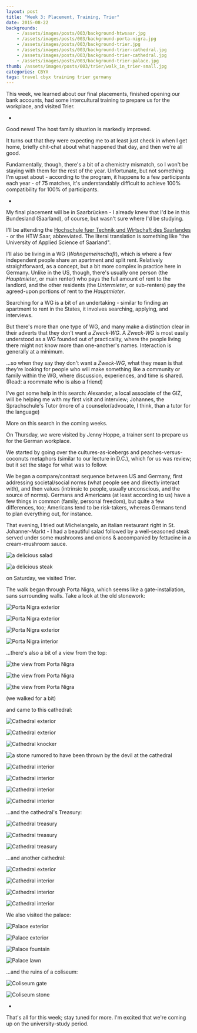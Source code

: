 ```yaml
---
layout: post
title: "Week 3: Placement, Training, Trier"
date: 2015-08-22
backgrounds:
    - /assets/images/posts/003/background-htwsaar.jpg
    - /assets/images/posts/003/background-porta-nigra.jpg
    - /assets/images/posts/003/background-trier.jpg
    - /assets/images/posts/003/background-trier-cathedral.jpg
    - /assets/images/posts/003/background-trier-cathedral.jpg
    - /assets/images/posts/003/background-trier-palace.jpg
thumb: /assets/images/posts/003/trier/walk_in_trier-small.jpg
categories: CBYX
tags: travel cbyx training trier germany
---
```


This week, we learned about our final placements, finished opening our bank accounts, had some intercultural training to prepare us for the workplace, and visited Trier.

-

Good news! The host family situation is markedly improved.

It turns out that they were expecting me to at least just check in when I get home, briefly chit-chat about what happened that day, and then we're all good.

Fundamentally, though, there's a bit of a chemistry mismatch, so I won't be staying with them for the rest of the year. Unfortunate, but not something I'm upset about - according to the program, it happens to a few participants each year - of 75 matches, it's understandably difficult to achieve 100% compatibility for 100% of participants.

-

My final placement will be in Saarbrücken - I already knew that I'd be in this Bundesland (Saarland), of course, but wasn't sure where I'd be studying.

I'll be attending the [Hochschule fuer Technik und Wirtschaft des Saarlandes][htwsaar] - or the HTW Saar, abbreviated. The literal translation is something like "the University of Applied Science of Saarland".

I'll also be living in a WG (*Wohngemeinschaft*), which is where a few independent people share an apartment and split rent. Relatively straightforward, as a concept, but a bit more complex in practice here in Germany. Unlike in the US, though, there's usually one person (the *Hauptmieter*, or main renter) who pays the full amount of rent to the landlord, and the other residents (the *Untermieter*, or sub-renters) pay the agreed-upon portions of rent to the *Hauptmieter*.

Searching for a WG is a bit of an undertaking - similar to finding an apartment to rent in the States, it involves searching, applying, and interviews.

But there's more than one type of WG, and many make a distinction clear in their adverts that they don't want a *Zweck-WG*. A *Zweck-WG* is most easily understood as a WG founded out of practicality, where the people living there might not know more than one-another's names. Interaction is generally at a minimum.

...so when they say they don't want a *Zweck-WG*, what they mean is that they're looking for people who will make something like a community or family within the WG, where discussion, experiences, and time is shared. (Read: a roommate who is also a friend)

I've got some help in this search: Alexander, a local associate of the GIZ, will be helping me with my first visit and interview; Johannes, the Sprachschule's Tutor (more of a counselor/advocate, I think, than a tutor for the language)

More on this search in the coming weeks.

On Thursday, we were visited by Jenny Hoppe, a trainer sent to prepare us for the German workplace.

We started by going over the cultures-as-icebergs and peaches-versus-coconuts metaphors (similar to our lecture in D.C.), which for us was review; but it set the stage for what was to follow.

We began a compare/contrast sequence between US and Germany, first addressing societal/social norms (what people see and directly interact with), and then values (intrinsic to people, usually unconscious, and the source of norms). Germans and Americans (at least according to us) have a few things in common (family, personal freedom), but quite a few differences, too; Americans tend to be risk-takers, whereas Germans tend to plan everything out, for instance.

That evening, I tried out Michelangelo, an italian restaurant right in St. Johanner-Markt - I had a beautiful salad followed by a well-seasoned steak served under some mushrooms and onions & accompanied by fettucine in a cream-mushroom sauce.

![a delicious salad][p-michelangelo-salad]

![a delicious steak][p-michelangelo-steak]

on Saturday, we visited Trier.

The walk began through Porta Nigra, which seems like a gate-installation, sans surrounding walls. Take a look at the old stonework:

![Porta Nigra exterior][p-porta-nigra-exterior-1]

![Porta Nigra exterior][p-porta-nigra-exterior-2]

![Porta Nigra exterior][p-porta-nigra-exterior-3]

![Porta Nigra interior][p-porta-nigra-interior-1]

...there's also a bit of a view from the top:

![the view from Porta Nigra][p-porta-nigra-view-1]

![the view from Porta Nigra][p-porta-nigra-view-2]

![the view from Porta Nigra][p-porta-nigra-view-3]

(we walked for a bit)

and came to this cathedral:

![Cathedral exterior][p-dom-1-exterior-1]

![Cathedral exterior][p-dom-1-exterior-2]

![Cathedral knocker][p-dom-1-knocker]

![a stone rumored to have been thrown by the devil at the cathedral][p-dom-1-stone]

![Cathedral interior][p-dom-1-interior-overview]

![Cathedral interior][p-dom-1-interior-pipes]

![Cathedral interior][p-dom-1-interior-mathias]

![Cathedral interior][p-dom-1-interior-wood-pillar]

...and the cathedral's Treasury:

![Cathedral treasury][p-dom-1-treasury-brilliance]

![Cathedral treasury][p-dom-1-treasury-cross]

![Cathedral treasury][p-dom-1-treasury-crooks]

...and another cathedral:

![Cathedral exterior][p-dom-2-exterior-1]

![Cathedral interior][p-dom-2-interior-1]

![Cathedral interior][p-dom-2-interior-2]

![Cathedral interior][p-dom-2-interior-3]

We also visited the palace:

![Palace exterior][p-garden-building-1]

![Palace exterior][p-garden-building-exterior-1]

![Palace fountain][p-garden-fountain-1]

![Palace lawn][p-garden-lawn-1]

...and the ruins of a coliseum:

![Coliseum gate][p-coliseum-gate]

![Coliseum stone][p-coliseum-stone]

-

That's all for this week; stay tuned for more. I'm excited that we're coming up on the university-study period.

<!--- photos photos photos -->

[p-michelangelo-salad]:/assets/images/posts/003/michelangelo_salat.jpg
[p-michelangelo-steak]:/assets/images/posts/003/michelangelo_steak.jpg

[p-map-trier]:/assets/images/posts/003/map-trier.png

[p-porta-nigra-exterior-1]:/assets/images/posts/003/trier/porta-nigra/porta_nigra-exterior-1.jpg
[p-porta-nigra-exterior-2]:/assets/images/posts/003/trier/porta-nigra/porta_nigra-exterior-2.jpg
[p-porta-nigra-exterior-3]:/assets/images/posts/003/trier/porta-nigra/porta_nigra-exterior-3.jpg
[p-porta-nigra-interior-1]:/assets/images/posts/003/trier/porta-nigra/porta_nigra-interior-1.jpg
[p-porta-nigra-view-1]:/assets/images/posts/003/trier/porta-nigra/porta_nigra-view-1.jpg
[p-porta-nigra-view-2]:/assets/images/posts/003/trier/porta-nigra/porta_nigra-view-2.jpg
[p-porta-nigra-view-3]:/assets/images/posts/003/trier/porta-nigra/porta_nigra-view-3.jpg

[p-dom-1-knocker]:/assets/images/posts/003/trier/dom-1/dom_1-knocker.jpg
[p-dom-1-stone]:/assets/images/posts/003/trier/dom-1/dom_1-stone.jpg

[p-dom-1-exterior-1]:/assets/images/posts/003/trier/dom-1/dom_1-exterior-1.jpg
[p-dom-1-exterior-2]:/assets/images/posts/003/trier/dom-1/dom_1-exterior-2.jpg

[p-dom-1-interior-mathias]:/assets/images/posts/003/trier/dom-1/dom_1-interior-mathias.jpg
[p-dom-1-interior-overview]:/assets/images/posts/003/trier/dom-1/dom_1-interior-overview.jpg
[p-dom-1-interior-pipes]:/assets/images/posts/003/trier/dom-1/dom_1-interior-pipes.jpg
[p-dom-1-interior-wood-pillar]:/assets/images/posts/003/trier/dom-1/dom_1-interior-wood-pillar.jpg
[p-dom-1-treasury-brilliance]:/assets/images/posts/003/trier/dom-1/dom_1-treasury-brilliance.jpg
[p-dom-1-treasury-crooks]:/assets/images/posts/003/trier/dom-1/dom_1-treasury-crooks.jpg
[p-dom-1-treasury-cross]:/assets/images/posts/003/trier/dom-1/dom_1-treasury-cross.jpg

[p-dom-2-exterior-1]:/assets/images/posts/003/trier/dom-2/dom_2-exterior-1.jpg
[p-dom-2-interior-1]:/assets/images/posts/003/trier/dom-2/dom_2-interior-1.jpg
[p-dom-2-interior-2]:/assets/images/posts/003/trier/dom-2/dom_2-interior-2.jpg
[p-dom-2-interior-3]:/assets/images/posts/003/trier/dom-2/dom_2-interior-3.jpg

[p-garden-building-1]:/assets/images/posts/003/trier/garden/garden-building-1.jpg
[p-garden-building-exterior-1]:/assets/images/posts/003/trier/garden/garden-building-exterior-1.jpg
[p-garden-fountain-1]:/assets/images/posts/003/trier/garden/garden-fountain-1.jpg
[p-garden-lawn-1]:/assets/images/posts/003/trier/garden/garden-lawn-1.jpg

[p-coliseum-gate]:/assets/images/posts/003/trier/coliseum/coliseum-gate.jpg
[p-coliseum-stone]:/assets/images/posts/003/trier/coliseum/coliseum-brokenstones-1.jpg



<!--- links links links -->

[htwsaar]:http://htwsaar.de/
